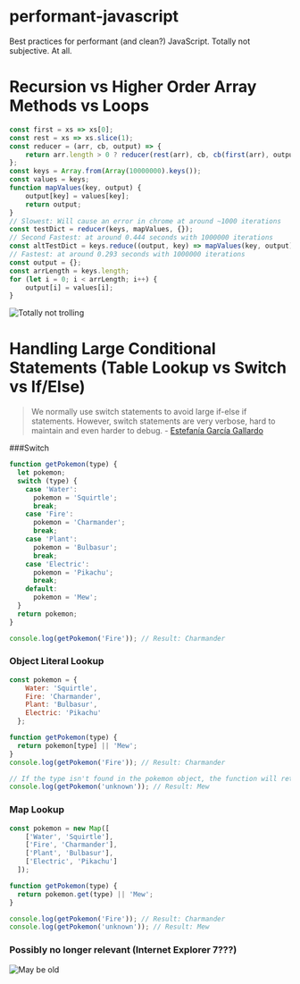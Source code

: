 # performant-javascript
Best practices for performant (and clean?) JavaScript. Totally not subjective. At all.

Recursion vs Higher Order Array Methods vs Loops
===
```js
const first = xs => xs[0];
const rest = xs => xs.slice(1);
const reducer = (arr, cb, output) => {
    return arr.length > 0 ? reducer(rest(arr), cb, cb(first(arr), output)) : output;
};
const keys = Array.from(Array(10000000).keys());
const values = keys;
function mapValues(key, output) {
    output[key] = values[key];
    return output;
}
// Slowest: Will cause an error in chrome at around ~1000 iterations
const testDict = reducer(keys, mapValues, {});
// Second Fastest: at around 0.444 seconds with 1000000 iterations
const altTestDict = keys.reduce((output, key) => mapValues(key, output), {});
// Fastest: at around 0.293 seconds with 1000000 iterations
const output = {};
const arrLength = keys.length;
for (let i = 0; i < arrLength; i++) {
    output[i] = values[i];
}
```
![Totally not trolling](https://i.imgur.com/JACJCth.png)

Handling Large Conditional Statements (Table Lookup vs Switch vs If/Else)
===

> We normally use switch statements to avoid large if-else if statements. However, switch statements are very verbose, hard to maintain and even harder to debug. - [Estefanía García Gallardo](https://medium.com/better-programming/the-art-of-refactoring-5-tips-to-write-better-code-3bc1f6f7689)

###Switch

```js
function getPokemon(type) {
  let pokemon;
  switch (type) {
    case 'Water':
      pokemon = 'Squirtle';
      break;
    case 'Fire':
      pokemon = 'Charmander';
      break;
    case 'Plant':
      pokemon = 'Bulbasur';
      break;
    case 'Electric':
      pokemon = 'Pikachu';
      break;
    default:
      pokemon = 'Mew';
  }
  return pokemon;
}

console.log(getPokemon('Fire')); // Result: Charmander
```

### Object Literal Lookup
```js
const pokemon = {
    Water: 'Squirtle',
    Fire: 'Charmander',
    Plant: 'Bulbasur',
    Electric: 'Pikachu'
  };

function getPokemon(type) {
  return pokemon[type] || 'Mew';
}
console.log(getPokemon('Fire')); // Result: Charmander

// If the type isn't found in the pokemon object, the function will return the default value 'Mew'
console.log(getPokemon('unknown')); // Result: Mew
```

### Map Lookup
```js
const pokemon = new Map([
    ['Water', 'Squirtle'],
    ['Fire', 'Charmander'],
    ['Plant', 'Bulbasur'],
    ['Electric', 'Pikachu']
  ]);

function getPokemon(type) {
  return pokemon.get(type) || 'Mew';
}

console.log(getPokemon('Fire')); // Result: Charmander
console.log(getPokemon('unknown')); // Result: Mew
```

### Possibly no longer relevant (Internet Explorer 7???)
![May be old](https://i.imgur.com/KeXxiWF.png)


